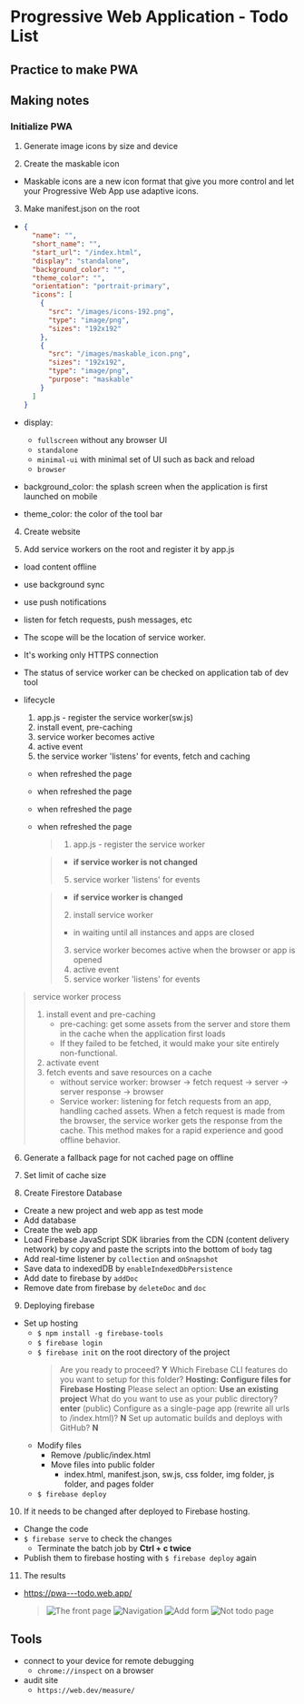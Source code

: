 # Progressive Web Application - Todo List

## Practice to make PWA

## Making notes

### Initialize PWA

1. Generate image icons by size and device

2. Create the maskable icon

- Maskable icons are a new icon format that give you more control and let your Progressive Web App use adaptive icons.

3. Make manifest.json on the root

- ```json
  {
    "name": "",
    "short_name": "",
    "start_url": "/index.html",
    "display": "standalone",
    "background_color": "",
    "theme_color": "",
    "orientation": "portrait-primary",
    "icons": [
      {
        "src": "/images/icons-192.png",
        "type": "image/png",
        "sizes": "192x192"
      },
      {
        "src": "/images/maskable_icon.png",
        "sizes": "192x192",
        "type": "image/png",
        "purpose": "maskable"
      }
    ]
  }
  ```

- display:
  - `fullscreen` without any browser UI
  - `standalone`
  - `minimal-ui` with minimal set of UI such as back and reload
  - `browser`
- background_color: the splash screen when the application is first launched on mobile
- theme_color: the color of the tool bar

4. Create website

5. Add service workers on the root and register it by app.js

- load content offline
- use background sync
- use push notifications
- listen for fetch requests, push messages, etc
- The scope will be the location of service worker.
- It's working only HTTPS connection
- The status of service worker can be checked on application tab of dev tool

- lifecycle

  1. app.js - register the service worker(sw.js)
  2. install event, pre-caching
  3. service worker becomes active
  4. active event
  5. the service worker 'listens' for events, fetch and caching

  - when refreshed the page
  - when refreshed the page
  - when refreshed the page
  - when refreshed the page

    > 1. app.js - register the service worker

    > - **if service worker is not changed**
    >
    > 5. service worker 'listens' for events

    > - **if service worker is changed**
    >
    > 2.  install service worker
    >
    > - in waiting until all instances and apps are closed
    >
    > 3.  service worker becomes active when the browser or app is opened
    > 4.  active event
    > 5.  service worker 'listens' for events

> service worker process
>
> 1.  install event and pre-caching
>     - pre-caching: get some assets from the server and store them in the cache when the application first loads
>     - If they failed to be fetched, it would make your site entirely non-functional.
> 2.  activate event
> 3.  fetch events and save resources on a cache
>     - without service worker: browser -> fetch request -> server -> server response -> browser
>     - Service worker: listening for fetch requests from an app, handling cached assets. When a fetch request is made from the browser, the service worker gets the response from the cache. This method makes for a rapid experience and good offline behavior.

6. Generate a fallback page for not cached page on offline

7. Set limit of cache size

8. Create Firestore Database

- Create a new project and web app as test mode
- Add database
- Create the web app
- Load Firebase JavaScript SDK libraries from the CDN (content delivery network) by copy and paste the scripts into the bottom of `body` tag
- Add real-time listener by `collection` and `onSnapshot`
- Save data to indexedDB by `enableIndexedDbPersistence`
- Add date to firebase by `addDoc`
- Remove date from firebase by `deleteDoc` and `doc`

9. Deploying firebase

- Set up hosting
  - `$ npm install -g firebase-tools`
  - `$ firebase login`
  - `$ firebase init` on the root directory of the project
    > Are you ready to proceed? **Y**
    > Which Firebase CLI features do you want to setup for this folder? **Hosting: Configure files for Firebase Hosting**
    > Please select an option: **Use an existing project**
    > What do you want to use as your public directory? **enter** (public)
    > Configure as a single-page app (rewrite all urls to /index.html)? **N**
    > Set up automatic builds and deploys with GitHub? **N**
  - Modify files
    - Remove /public/index.html
    - Move files into public folder
      - index.html, manifest.json, sw.js, css folder, img folder, js folder, and pages folder
  - `$ firebase deploy`

10. If it needs to be changed after deployed to Firebase hosting.

- Change the code
- `$ firebase serve` to check the changes
  - Terminate the batch job by **Ctrl + c twice**
- Publish them to firebase hosting with `$ firebase deploy` again

11. The results

- https://pwa---todo.web.app/
  > ![The front page](</public/img/app(360x640).png>)
  > ![Navigation](</public/img/app(360x640)-1.png>)
  > ![Add form](</public/img/app(360x640)-2.png>)
  > ![Not todo page](</public/img/app(360x640)-3.png>)

## Tools

- connect to your device for remote debugging
  - `chrome://inspect` on a browser
- audit site
  - `https://web.dev/measure/`
